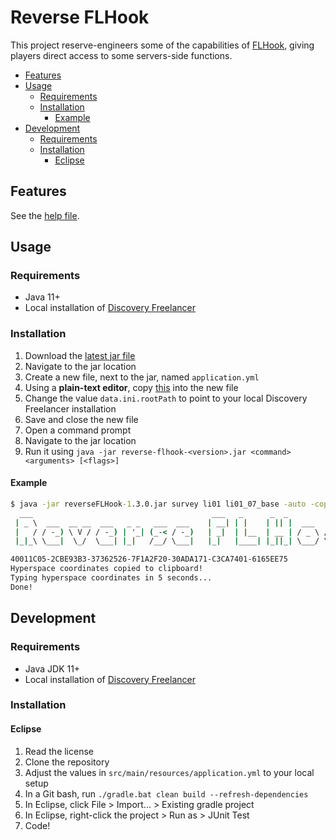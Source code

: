 # Reverse FLHook
This project reserve-engineers some of the capabilities of [FLHook](https://github.com/DiscoveryGC/FLHook), giving players direct access to some servers-side functions.

- [Features](#features)
- [Usage](#usage)
  * [Requirements](#requirements)
  * [Installation](#installation)
    + [Example](#example)
- [Development](#development)
  * [Requirements](#requirements-1)
  * [Installation](#installation-1)
    + [Eclipse](#eclipse)

## Features
See the [help file](/src/main/resources/help.txt).

## Usage
### Requirements
- Java 11+
- Local installation of [Discovery Freelancer](https://discoverygc.com/)

### Installation
1. Download the [latest jar file](https://github.com/EtienneLamoureux/reverse-flhook/releases)
2. Navigate to the jar location
3. Create a new file, next to the jar, named `application.yml`
4. Using a **plain-text editor**, copy [this](https://github.com/EtienneLamoureux/reverse-flhook/blob/main/src/main/resources/application.yml) into the new file
5. Change the value `data.ini.rootPath` to point to your local Discovery Freelancer installation
6. Save and close the new file
7. Open a command prompt
8. Navigate to the jar location
9. Run it using `java -jar reverse-flhook-<version>.jar <command> <arguments> [<flags>]`

#### Example
```cmd
$ java -jar reverseFLHook-1.3.0.jar survey li01 li01_07_base -auto -copy
  ___                                        ___   _      _  _               _
 | _ \  ___  __ __  ___   _ _   ___  ___    | __| | |    | || |  ___   ___  | |__
 |   / / -_) \ V / / -_) | '_| (_-< / -_)   | _|  | |__  | __ | / _ \ / _ \ | / /
 |_|_\ \___|  \_/  \___| |_|   /__/ \___|   |_|   |____| |_||_| \___/ \___/ |_\_\

40011C05-2CBE93B3-37362526-7F1A2F20-30ADA171-C3CA7401-6165EE75
Hyperspace coordinates copied to clipboard!
Typing hyperspace coordinates in 5 seconds...
Done!
```

## Development
### Requirements
- Java JDK 11+
- Local installation of [Discovery Freelancer](https://discoverygc.com/)

### Installation
#### Eclipse
1. Read the license
2. Clone the repository
3. Adjust the values in `src/main/resources/application.yml` to your local setup
4. In a Git bash, run `./gradle.bat clean build --refresh-dependencies`
5. In Eclipse, click File > Import... > Existing gradle project
6. In Eclipse, right-click the project > Run as > JUnit Test
7. Code!